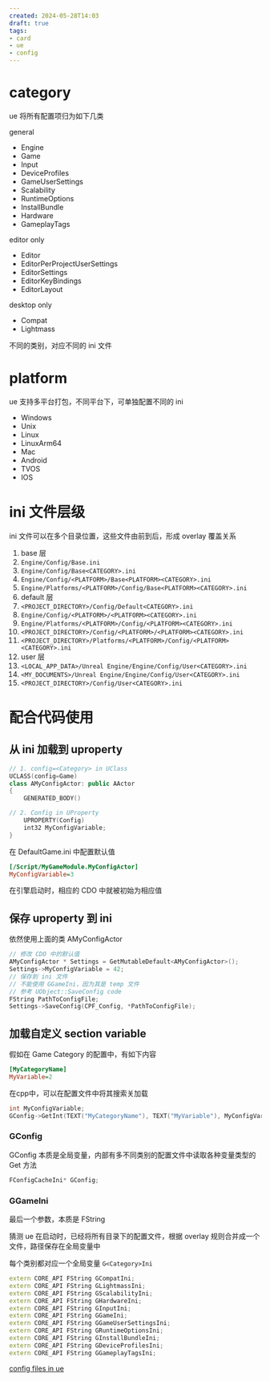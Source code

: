 ```yaml
---
created: 2024-05-28T14:03
draft: true
tags: 
- card
- ue
- config
---
```


# category

ue 将所有配置项归为如下几类

general
- Engine
- Game
- Input
- DeviceProfiles
- GameUserSettings
- Scalability
- RuntimeOptions
- InstallBundle
- Hardware
- GameplayTags

editor only
- Editor
- EditorPerProjectUserSettings
- EditorSettings
- EditorKeyBindings
- EditorLayout

desktop only
- Compat
- Lightmass

不同的类别，对应不同的 ini 文件

# platform

ue 支持多平台打包，不同平台下，可单独配置不同的 ini

- Windows
- Unix
- Linux
- LinuxArm64
- Mac
- Android
- TVOS
- IOS

# ini 文件层级

ini 文件可以在多个目录位置，这些文件由前到后，形成 overlay 覆盖关系

1. base 层
2. `Engine/Config/Base.ini`
3. `Engine/Config/Base<CATEGORY>.ini`
4. `Engine/Config/<PLATFORM>/Base<PLATFORM><CATEGORY>.ini`
5. `Engine/Platforms/<PLATFORM>/Config/Base<PLATFORM><CATEGORY>.ini`
6. default 层
7. `<PROJECT_DIRECTORY>/Config/Default<CATEGORY>.ini`
8. `Engine/Config/<PLATFORM>/<PLATFORM><CATEGORY>.ini`
9. `Engine/Platforms/<PLATFORM>/Config/<PLATFORM><CATEGORY>.ini`
10. `<PROJECT_DIRECTORY>/Config/<PLATFORM>/<PLATFORM><CATEGORY>.ini`
11. `<PROJECT_DIRECTORY>/Platforms/<PLATFORM>/Config/<PLATFORM><CATEGORY>.ini`
12. user 层
13. `<LOCAL_APP_DATA>/Unreal Engine/Engine/Config/User<CATEGORY>.ini`
14. `<MY_DOCUMENTS>/Unreal Engine/Engine/Config/User<CATEGORY>.ini`
15. `<PROJECT_DIRECTORY>/Config/User<CATEGORY>.ini`

# 配合代码使用

## 从 ini 加载到 uproperty

```cpp
// 1. config=<Category> in UClass
UCLASS(config=Game)
class AMyConfigActor: public AActor
{
	GENERATED_BODY()

// 2. Config in UProperty
	UPROPERTY(Config)
	int32 MyConfigVariable;
}
```

在 DefaultGame.ini 中配置默认值

```ini
[/Script/MyGameModule.MyConfigActor]
MyConfigVariable=3
```

在引擎启动时，相应的 CDO 中就被初始为相应值

## 保存 uproperty 到 ini

依然使用上面的类 AMyConfigActor

```cpp
// 修改 CDO 中的默认值
AMyConfigActor * Settings = GetMutableDefault<AMyConfigActor>();
Settings->MyConfigVariable = 42;
// 保存到 ini 文件
// 不能使用 GGameIni，因为其是 temp 文件
// 参考 UObject::SaveConfig code
FString PathToConfigFile;
Settings->SaveConfig(CPF_Config, *PathToConfigFile);
```

## 加载自定义 section variable

假如在 Game Category 的配置中，有如下内容

```ini
[MyCategoryName]
MyVariable=2
```

在cpp中，可以在配置文件中将其搜索关加载

```cpp
int MyConfigVariable;
GConfig->GetInt(TEXT("MyCategoryName"), TEXT("MyVariable"), MyConfigVariable, GGameIni);
```

### GConfig

GConfig 本质是全局变量，内部有多不同类别的配置文件中读取各种变量类型的 Get 方法

```cpp
FConfigCacheIni* GConfig;
```

### GGameIni

最后一个参数，本质是 FString

猜测 ue 在启动时，已经将所有目录下的配置文件，根据 overlay 规则合并成一个文件，路径保存在全局变量中

每个类别都对应一个全局变量 `G<Category>Ini`

```cpp
extern CORE_API FString GCompatIni;
extern CORE_API FString GLightmassIni;
extern CORE_API FString GScalabilityIni;
extern CORE_API FString GHardwareIni;
extern CORE_API FString GInputIni;
extern CORE_API FString GGameIni;
extern CORE_API FString GGameUserSettingsIni;
extern CORE_API FString GRuntimeOptionsIni;
extern CORE_API FString GInstallBundleIni;
extern CORE_API FString GDeviceProfilesIni;
extern CORE_API FString GGameplayTagsIni;
```








[config files in ue](https://dev.epicgames.com/documentation/en-us/unreal-engine/configuration-files-in-unreal-engine?application_version=5.3)
